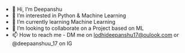 - 👋 Hi, I’m Deepanshu
- 👀 I’m interested in Python & Machine Learning
- 🌱 I’m currently learning Machine Learning
- 💞️ I’m looking to collaborate on a Project based on ML
- 📫 How to reach me - DM me on lodhideepanshu17@oulook.com or @deepaanshuu_17 on IG

<!---
deepaanshuu-17/deepaanshuu-17 is a ✨ special ✨ repository because its `README.md` (this file) appears on your GitHub profile.
You can click the Preview link to take a look at your changes.
--->
